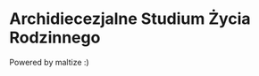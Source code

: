 Archidiecezjalne Studium Życia Rodzinnego
=========================================

Powered by maltize :)